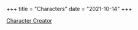 +++
title = "Characters"
date = "2021-10-14"
+++

[Character Creator](@/characters/character-creator.md)

